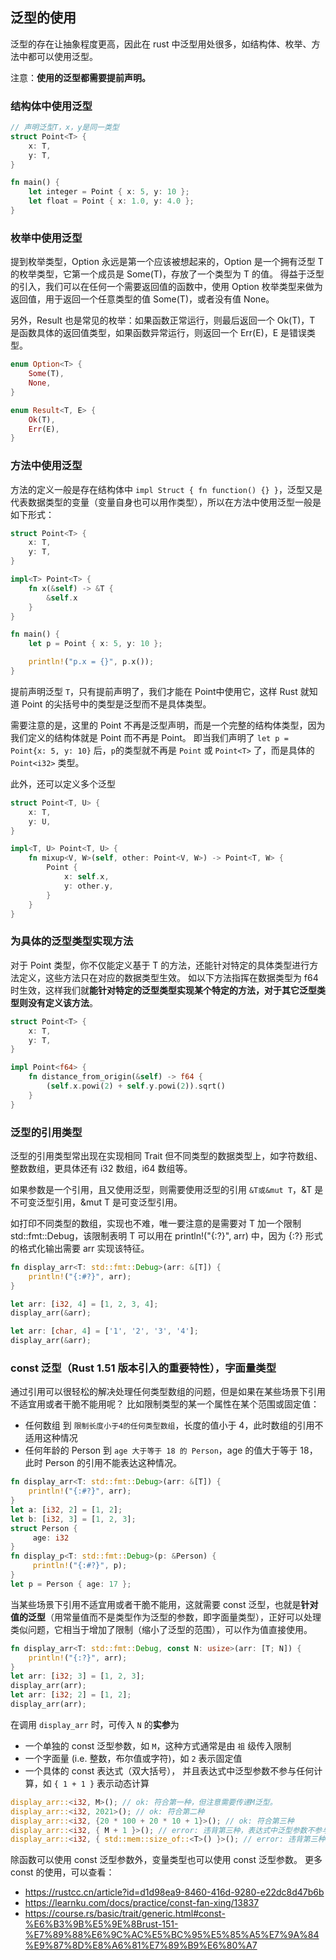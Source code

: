 ## 泛型的使用

泛型的存在让抽象程度更高，因此在 rust 中泛型用处很多，如结构体、枚举、方法中都可以使用泛型。

注意：**使用的泛型都需要提前声明。**

### 结构体中使用泛型

```rs
// 声明泛型T，x，y是同一类型
struct Point<T> {
    x: T,
    y: T,
}

fn main() {
    let integer = Point { x: 5, y: 10 };
    let float = Point { x: 1.0, y: 4.0 };
}
```

### 枚举中使用泛型

提到枚举类型，Option 永远是第一个应该被想起来的，Option<T> 是一个拥有泛型 T 的枚举类型，它第一个成员是 Some(T)，存放了一个类型为 T 的值。
得益于泛型的引入，我们可以在任何一个需要返回值的函数中，使用 Option<T> 枚举类型来做为返回值，用于返回一个任意类型的值 Some(T)，或者没有值 None。

另外，Result 也是常见的枚举：如果函数正常运行，则最后返回一个 Ok(T)，T 是函数具体的返回值类型，如果函数异常运行，则返回一个 Err(E)，E 是错误类型。

```rs
enum Option<T> {
    Some(T),
    None,
}

enum Result<T, E> {
    Ok(T),
    Err(E),
}
```

### 方法中使用泛型

方法的定义一般是存在结构体中 `impl Struct { fn function() {} }`，泛型又是代表数据类型的变量（变量自身也可以用作类型），所以在方法中使用泛型一般是如下形式：

```rs
struct Point<T> {
    x: T,
    y: T,
}

impl<T> Point<T> {
    fn x(&self) -> &T {
        &self.x
    }
}

fn main() {
    let p = Point { x: 5, y: 10 };

    println!("p.x = {}", p.x());
}
```

提前声明泛型 `T`，只有提前声明了，我们才能在 Point<T>中使用它，这样 Rust 就知道 Point 的尖括号中的类型是泛型而不是具体类型。

需要注意的是，这里的 Point<T> 不再是泛型声明，而是一个完整的结构体类型，因为我们定义的结构体就是 Point<T> 而不再是 Point。
即当我们声明了 `let p = Point{x: 5, y: 10}` 后，`p`的类型就不再是 `Point` 或 `Point<T>` 了，而是具体的 `Point<i32>` 类型。

此外，还可以定义多个泛型

```rs
struct Point<T, U> {
    x: T,
    y: U,
}

impl<T, U> Point<T, U> {
    fn mixup<V, W>(self, other: Point<V, W>) -> Point<T, W> {
        Point {
            x: self.x,
            y: other.y,
        }
    }
}
```

### 为具体的泛型类型实现方法

对于 Point<T> 类型，你不仅能定义基于 T 的方法，还能针对特定的具体类型进行方法定义，这些方法只在对应的数据类型生效。
如以下方法指挥在数据类型为 f64 时生效，这样我们就**能针对特定的泛型类型实现某个特定的方法，对于其它泛型类型则没有定义该方法**。

```rs
struct Point<T> {
    x: T,
    y: T,
}

impl Point<f64> {
    fn distance_from_origin(&self) -> f64 {
        (self.x.powi(2) + self.y.powi(2)).sqrt()
    }
}
```

### 泛型的引用类型

泛型的引用类型常出现在实现相同 Trait 但不同类型的数据类型上，如字符数组、整数数组，更具体还有 i32 数组，i64 数组等。

如果参数是一个引用，且又使用泛型，则需要使用泛型的引用 `&T或&mut T`，&T 是不可变泛型引用，&mut T 是可变泛型引用。

如打印不同类型的数组，实现也不难，唯一要注意的是需要对 T 加一个限制 std::fmt::Debug，该限制表明 T 可以用在 println!("{:?}", arr) 中，因为 {:?} 形式的格式化输出需要 arr 实现该特征。

```rs
fn display_arr<T: std::fmt::Debug>(arr: &[T]) {
    println!("{:#?}", arr);
}

let arr: [i32, 4] = [1, 2, 3, 4];
display_arr(&arr);

let arr: [char, 4] = ['1', '2', '3', '4'];
display_arr(&arr);
```

### const 泛型（Rust 1.51 版本引入的重要特性），字面量类型

通过引用可以很轻松的解决处理任何类型数组的问题，但是如果在某些场景下引用不适宜用或者干脆不能用呢？
比如限制类型的某一个属性在某个范围或固定值：

- 任何数组 到 `限制长度小于4的任何类型数组`，长度的值小于 4，此时数组的引用不适用这种情况
- 任何年龄的 Person 到 `age 大于等于 18 的 Person`，age 的值大于等于 18，此时 Person 的引用不能表达这种情况。

```rs
fn display_arr<T: std::fmt::Debug>(arr: &[T]) {
    println!("{:#?}", arr);
}
let a: [i32, 2] = [1, 2];
let b: [i32, 3] = [1, 2, 3];
struct Person {
     age: i32
}
fn display_p<T: std::fmt::Debug>(p: &Person) {
     println!("{:#?}", p);
}
let p = Person { age: 17 };
```

当某些场景下引用不适宜用或者干脆不能用，这就需要 const 泛型，也就是**针对值的泛型**（用常量值而不是类型作为泛型的参数，即字面量类型），正好可以处理类似问题，它相当于增加了限制（缩小了泛型的范围），可以作为值直接使用。

```rs
fn display_arr<T: std::fmt::Debug, const N: usize>(arr: [T; N]) {
    println!("{:?}", arr);
}
let arr: [i32; 3] = [1, 2, 3];
display_arr(arr);
let arr: [i32; 2] = [1, 2];
display_arr(arr);
```

在调用 `display_arr` 时，可传入 `N` 的**实参**为

- 一个单独的 const 泛型参数，如 `M`，这种方式通常是由 `祖` 级传入限制
- 一个字面量 (i.e. 整数，布尔值或字符)，如 `2` 表示固定值
- 一个具体的 const 表达式（双大括号）， 并且表达式中泛型参数不参与任何计算，如 `{ 1 + 1 }` 表示动态计算

```rs
display_arr::<i32, M>(); // ok: 符合第一种，但注意需要传递M泛型。
display_arr::<i32, 2021>(); // ok: 符合第二种
display_arr::<i32, {20 * 100 + 20 * 10 + 1}>(); // ok: 符合第三种
display_arr::<i32, { M + 1 }>(); // error: 违背第三种，表达式中泛型参数不参与任何计算
display_arr::<i32, { std::mem::size_of::<T>() }>(); // error: 违背第三种，表达式中泛型参数不参与任何计算
```

除函数可以使用 const 泛型参数外，变量类型也可以使用 const 泛型参数。
更多 const 的使用，可以查看：

- https://rustcc.cn/article?id=d1d98ea9-8460-416d-9280-e22dc8d47b6b
- https://learnku.com/docs/practice/const-fan-xing/13837
- https://course.rs/basic/trait/generic.html#const-%E6%B3%9B%E5%9E%8Brust-151-%E7%89%88%E6%9C%AC%E5%BC%95%E5%85%A5%E7%9A%84%E9%87%8D%E8%A6%81%E7%89%B9%E6%80%A7

